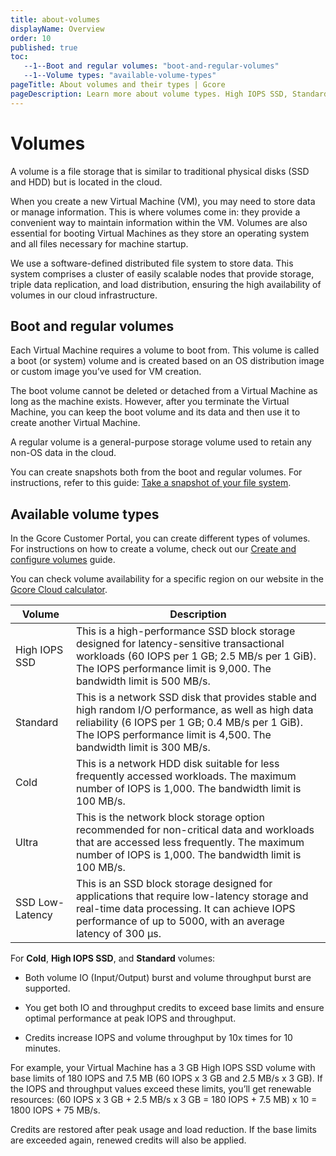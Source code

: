 ```yaml
---
title: about-volumes
displayName: Overview
order: 10
published: true
toc:
   --1--Boot and regular volumes: "boot-and-regular-volumes"
   --1--Volume types: "available-volume-types"
pageTitle: About volumes and their types | Gcore
pageDescription: Learn more about volume types. High IOPS SSD, Standard, Cold, Ultra, and SSD Low-Latency. Choose the cloud storage for various data and workloads.
---
```

# Volumes

A volume is a file storage that is similar to traditional physical disks (SSD and HDD) but is located in the cloud.

When you create a new Virtual Machine (VM), you may need to store data or manage information. This is where volumes come in: they provide a convenient way to maintain information within the VM. Volumes are also essential for booting Virtual Machines as they store an operating system and all files necessary for machine startup.

We use a software-defined distributed file system to store data. This system comprises a cluster of easily scalable nodes that provide storage, triple data replication, and load distribution, ensuring the high availability of volumes in our cloud infrastructure. 

## Boot and regular volumes

Each Virtual Machine requires a volume to boot from. This volume is called a boot (or system) volume and is created based on an OS distribution image or custom image you’ve used for VM creation.

The boot volume cannot be deleted or detached from a Virtual Machine as long as the machine exists. However, after you terminate the Virtual Machine, you can keep the boot volume and its data and then use it to create another Virtual Machine. 

A regular volume is a general-purpose storage volume used to retain any non-OS data in the cloud. 

<alert-element type="info" title="Info">
 
You can create snapshots both from the boot and regular volumes. For instructions, refer to this guide: <a href="https://gcore.com/docs/cloud/virtual-instances/snapshots/take-a-snapshot-of-your-file-system" target="_blank">Take a snapshot of your file system</a>. 
 
</alert-element>

 ## Available volume types 

In the Gcore Customer Portal, you can create different types of volumes. For instructions on how to create a volume, check out our <a href="https://gcore.com/docs/cloud/virtual-instances/volumes/create-and-configure-volumes" target="_blank">Create and configure volumes</a> guide.

You can check volume availability for a specific region on our website in the <a href="https://gcore.com/pricing/cloud" target="_blank">Gcore Cloud calculator</a>.

<table>
<thead>
<tr>
<th>Volume</th>
<th>Description</th>
</tr>
</thead>
<tbody>
<tr>
<td style="text-align: left">High IOPS SSD</td>
<td style="text-align: left">This is a high-performance SSD block storage designed for latency-sensitive transactional workloads (60 IOPS per 1 GB; 2.5 MB/s per 1 GiB). The IOPS performance limit is 9,000. The bandwidth limit is 500 MB/s.</td>
</tr>
<tr>
<td style="text-align: left">Standard</td>
<td style="text-align: left">This is a network SSD disk that provides stable and high random I/O performance, as well as high data reliability (6 IOPS per 1 GB; 0.4 MB/s per 1 GiB). The IOPS performance limit is 4,500. The bandwidth limit is 300 MB/s.</td>
</tr>
<tr>
<td style="text-align: left">Cold</td>
<td style="text-align: left">This is a network HDD disk suitable for less frequently accessed workloads. The maximum number of IOPS is 1,000. The bandwidth limit is 100 MB/s.
</td>
</tr>
<tr>
<td style="text-align: left">Ultra</td>
<td style="text-align: left">This is the network block storage option recommended for non-critical data and workloads that are accessed less frequently. The maximum number of IOPS is 1,000. The bandwidth limit is 100 MB/s.
</td>
</tr>
<tr>
<td style="text-align: left">SSD Low-Latency</td>
<td style="text-align: left">This is an SSD block storage designed for applications that require low-latency storage and real-time data processing. It can achieve IOPS performance of up to 5000, with an average latency of 300 µs.
</td>
</tr>
</tbody>
</table>

For **Cold**, **High IOPS SSD**, and **Standard** volumes:

- Both volume IO (Input/Output) burst and volume throughput burst are supported.

- You get both IO and throughput credits to exceed base limits and ensure optimal performance at peak IOPS and throughput.

- Credits increase IOPS and volume throughput by 10x times for 10 minutes.

For example, your Virtual Machine has a 3 GB High IOPS SSD volume with base limits of 180 IOPS and 7.5 MB (60 IOPS x 3 GB and 2.5 MB/s x 3 GB). If the IOPS and throughput values ​​exceed these limits, you’ll get renewable resources: (60 IOPS x 3 GB + 2.5 MB/s x 3 GB = 180 IOPS + 7.5 MB) x 10 = 1800 IOPS + 75 MB/s.

Credits are restored after peak usage and load reduction. If the base limits are exceeded again, renewed credits will also be applied.
